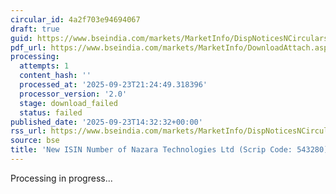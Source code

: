 ```yaml
---
circular_id: 4a2f703e94694067
draft: true
guid: https://www.bseindia.com/markets/MarketInfo/DispNoticesNCirculars.aspx?Noticeid={76B4CBCE-E1ED-47C2-876A-8AE7B08744C7}&noticeno=20250923-70&dt=09/23/2025&icount=70&totcount=84&flag=0
pdf_url: https://www.bseindia.com/markets/MarketInfo/DownloadAttach.aspx?id=20250923-70&attachedId=
processing:
  attempts: 1
  content_hash: ''
  processed_at: '2025-09-23T21:24:49.318396'
  processor_version: '2.0'
  stage: download_failed
  status: failed
published_date: '2025-09-23T14:32:32+00:00'
rss_url: https://www.bseindia.com/markets/MarketInfo/DispNoticesNCirculars.aspx?Noticeid={76B4CBCE-E1ED-47C2-876A-8AE7B08744C7}&noticeno=20250923-70&dt=09/23/2025&icount=70&totcount=84&flag=0
source: bse
title: 'New ISIN Number of Nazara Technologies Ltd (Scrip Code: 543280)'
---
```


Processing in progress...